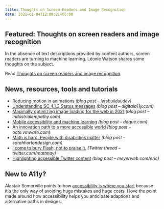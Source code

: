 ```yaml
---
title: Thoughts on Screen Readers and Image Recognition
date: 2021-01-04T12:00:21+00:00
---
```


## Featured: Thoughts on screen readers and image recognition

In the absence of text descriptions provided by content authors, screen readers are turning to machine learning. Léonie Watson shares some thoughts on the subject.

Read [Thoughts on screen readers and image recognition](https://tink.uk/thoughts-on-screen-readers-and-image-recognition/).

## News, resources, tools and tutorials

- [Reducing motion in animations](https://letsbuildui.dev/articles/reducing-motion-in-animations) *(blog post – letsbuildui.dev)*
- [Understanding SC 4.1.3 Status messages](https://www.digitala11y.com/understanding-sc-4-1-3-status-messages/) *(blog post – digitala11y.com)*
- [Maximally optimizing image loading for the web in 2021](https://www.industrialempathy.com/posts/image-optimizations/) *(blog post – industrialempathy.com)*
- [Mobile accessibility and machine learning](https://www.deque.com/blog/mobile-accessibility-machine-learning/) *(blog post – deque.com)*
- [An innovation path to a more accessible world](https://octo.vmware.com/innovation-path-accessible-world/) *(blog post – octo.vmware.com)*
- [Math is hard. People with disabilities matter](https://sarahhortondesign.com/2020/12/23/math-is-hard-people-with-disabilities-matter/) *(blog post – sarahhortondesign.com)*
- [I come to bury Flash, not to praise it.](https://twitter.com/mattmay/status/1344728355912880129) *(Twitter thread – twitter.com/mattmay)*
- [Highlighting accessible Twitter content](https://meyerweb.com/eric/thoughts/2021/01/01/highlighting-accessible-twitter-content/) *(blog post – meyerweb.com/eric)*

## New to A11y?

Alastair Somerville points to how [accessibility is where you start](https://acuity-design.medium.com/accessibility-is-where-you-start-d3b0feaff474) because it's the only way of avoiding huge mistakes and huge costs. I love the point made around how accessibility helps you anticipate adaptions and alternative paths in designs.
